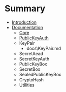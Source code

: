 # Summary

* [Introduction](README.md)
* [Documentation](docs/README.md)
   * [Core](docs/Core.md)
   * [PublicKeyAuth](docs/PublicKeyAuth.md)
   * KeyPair
       * docs\KeyPair.md
   * SecretAead
   * SecretKeyAuth
   * PublicKeyBox
   * SecretBox
   * SealedPublicKeyBox
   * CryptoHash
   * Utilities

